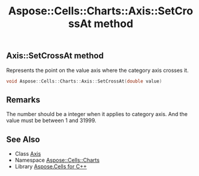 ﻿---
title: Aspose::Cells::Charts::Axis::SetCrossAt method
linktitle: SetCrossAt
second_title: Aspose.Cells for C++ API Reference
description: 'Aspose::Cells::Charts::Axis::SetCrossAt method. Represents the point on the value axis where the category axis crosses it in C++.'
type: docs
weight: 2700
url: /cpp/aspose.cells.charts/axis/setcrossat/
---
## Axis::SetCrossAt method


Represents the point on the value axis where the category axis crosses it.

```cpp
void Aspose::Cells::Charts::Axis::SetCrossAt(double value)
```

## Remarks


The number should be a integer when it applies to category axis. And the value must be between 1 and 31999.
## See Also

* Class [Axis](../)
* Namespace [Aspose::Cells::Charts](../../)
* Library [Aspose.Cells for C++](../../../)
